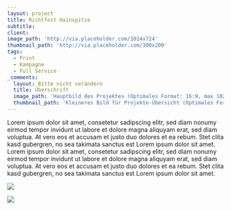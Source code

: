 ```yaml
---
layout: project
title: Richtfest Hainspitze
subtitle:
client:
image_path: 'http://via.placeholder.com/1024x724'
thumbnail_path: 'http://via.placeholder.com/300x200'
tags:
  - Print
  - Kampagne
  - Full Service
_comments:
  layout: Bitte nicht verändern
  title: Überschrift
  image_path: 'Hauptbild des Projektes (Optimales Format: 16:9, max 1024px breite)'
  thumbnail_path: 'Kleineres Bild für Projekte-Übersicht (Optimales Format: 4:3, max 1024px breite)'
---
```



Lorem ipsum dolor sit amet, consetetur sadipscing elitr, sed diam nonumy eirmod tempor invidunt ut labore et dolore magna aliquyam erat, sed diam voluptua. At vero eos et accusam et justo duo dolores et ea rebum. Stet clita kasd gubergren, no sea takimata sanctus est Lorem ipsum dolor sit amet. Lorem ipsum dolor sit amet, consetetur sadipscing elitr, sed diam nonumy eirmod tempor invidunt ut labore et dolore magna aliquyam erat, sed diam voluptua. At vero eos et accusam et justo duo dolores et ea rebum. Stet clita kasd gubergren, no sea takimata sanctus est Lorem ipsum dolor sit amet.

![](http://via.placeholder.com/1024x724)

![](http://via.placeholder.com/1024x724)